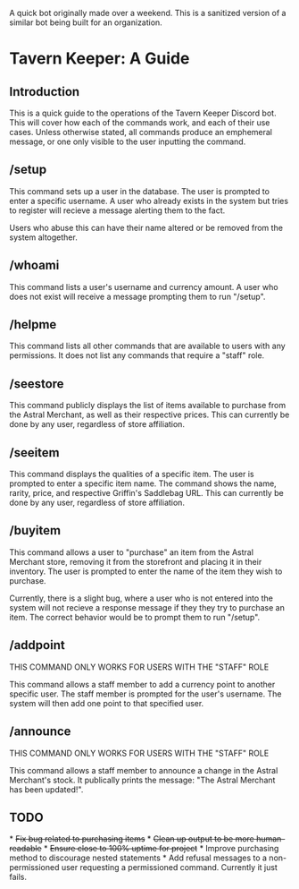A quick bot originally made over a weekend. This is a sanitized version of a similar bot being built for an organization.

<h1>Tavern Keeper: A Guide</h1>
<h2>Introduction</h2>
This is a quick guide to the operations of the Tavern Keeper Discord bot. This will cover how each of the commands work, and each of their use cases. Unless otherwise stated, all commands produce an emphemeral message, or one only visible to the user inputting the command.

<h2>/setup</h2>
This command sets up a user in the database. The user is prompted to enter a specific username. A user who already exists in the system but tries to register will recieve a message alerting them to the fact.

Users who abuse this can have their name altered or be removed from the system altogether.

<h2>/whoami</h2>
This command lists a user's username and currency amount. A user who does not exist will receive a message prompting them to run "/setup".

<h2>/helpme</h2>
This command lists all other commands that are available to users with any permissions. It does not list any commands that require a "staff" role.

<h2>/seestore</h2>
This command publicly displays the list of items available to purchase from the Astral Merchant, as well as their respective prices. This can currently be done by any user, regardless of store affiliation.

<h2>/seeitem</h2>
This command displays the qualities of a specific item. The user is prompted to enter a specific item name. The command shows the name, rarity, price, and respective Griffin's Saddlebag URL. This can currently be done by any user, regardless of store affiliation.

<h2>/buyitem</h2>
This command allows a user to "purchase" an item from the Astral Merchant store, removing it from the storefront and placing it in their inventory. The user is prompted to enter the name of the item they wish to purchase.

Currently, there is a slight bug, where a user who is not entered into the system will not recieve a response message if they they try to purchase an item. The correct behavior would be to prompt them to run "/setup".

<h2>/addpoint</h2>
THIS COMMAND ONLY WORKS FOR USERS WITH THE "STAFF" ROLE

This command allows a staff member to add a currency point to another specific user. The staff member is prompted for the user's username. The system will then add one point to that specified user.

<h2>/announce</h2>
THIS COMMAND ONLY WORKS FOR USERS WITH THE "STAFF" ROLE

This command allows a staff member to announce a change in the Astral Merchant's stock. It publically prints the message: "The Astral Merchant has been updated!".

<h2>TODO</h2>
   * <s>Fix bug related to purchasing items</s>
   * <s>Clean up output to be more human-readable</s>
   * <s>Ensure close to 100% uptime for project</s>
   * Improve purchasing method to discourage nested statements
   * Add refusal messages to a non-permissioned user requesting a permissioned command. Currently it just fails.
   
